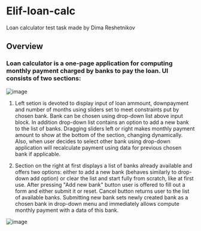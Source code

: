 # Elif-loan-calc
Loan calculator test task made by Dima Reshetnikov

## Overview

### Loan calculator is a one-page application for computing monthly payment charged by banks to pay the loan. UI consists of two sections: 

![image](https://user-images.githubusercontent.com/53656936/163622966-ff9a66cf-d83c-4694-8b71-64a6aa852e4b.png)

1. Left setion is devoted to display input of loan ammount, downpayment and number of months using sliders set to meet constraints put by chosen bank. Bank can be chosen using drop-down list above input block. In addition drop-down list contains an option to add a new bank to the list of banks. 
Dragging sliders left or right makes monthly payment amount to show at the bottom of the section, changing dynamically. Also, when user decides to select other bank using drop-down application will recalculate payment using data for previous chosen bank if applicable.

2. Section on the right at first displays a list of banks already available and offers two options: either to add a new bank (behaves similarly to drop-down add option) or clear the list and start fully from scratch, like at first use. 
After pressing "Add new bank" button user is offered to fill out a form and either submit it or reset. Cancel button returns user to the list of available banks. 
Submitting new bank sets newly created bank as a chosen bank in drop-down menu and immediately allows compute monthly payment with a data of this bank.  

![image](https://user-images.githubusercontent.com/53656936/163623929-7ddd8cfd-a546-409a-b734-aca3e849b37f.png)
